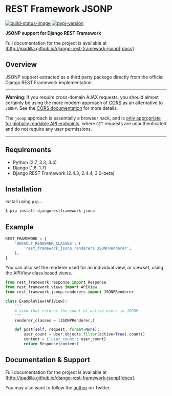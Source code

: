 # REST Framework JSONP

[![build-status-image]][travis]
[![pypi-version]][pypi]

**JSONP support for Django REST Framework**

Full documentation for the project is available at [http://jpadilla.github.io/django-rest-framework-jsonp][docs].

## Overview

JSONP support extracted as a third party package directly from the official Django REST Framework implementation.

---

**Warning**: If you require cross-domain AJAX requests, you should almost certainly be using the more modern approach of [CORS][cors] as an alternative to `JSONP`. See the [CORS documentation][cors-docs] for more details.

The `jsonp` approach is essentially a browser hack, and is [only appropriate for globally  readable API endpoints][jsonp-security], where `GET` requests are unauthenticated and do not require any user permissions.

---

## Requirements

* Python (2.7, 3.3, 3.4)
* Django (1.6, 1.7)
* Django REST Framework (2.4.3, 2.4.4, 3.0-beta)

## Installation

Install using `pip`...

```bash
$ pip install djangorestframework-jsonp
```

## Example

```python
REST_FRAMEWORK = {
    'DEFAULT_RENDERER_CLASSES': (
        'rest_framework_jsonp.renderers.JSONPRenderer',
    ),
}
```

You can also set the renderer used for an individual view, or viewset, using the APIView class based views.

```python
from rest_framework.response import Response
from rest_framework.views import APIView
from rest_framework_jsonp.renderers import JSONPRenderer

class ExampleView(APIView):
    """
    A view that returns the count of active users in JSONP
    """
    renderer_classes = (JSONPRenderer,)

    def post(self, request, format=None):
        user_count = User.objects.filter(active=True).count()
        content = {'user_count': user_count}
        return Response(content)
```

## Documentation & Support

Full documentation for the project is available at [http://jpadilla.github.io/django-rest-framework-jsonp][docs].

You may also want to follow the [author][jpadilla] on Twitter.


[build-status-image]: https://secure.travis-ci.org/jpadilla/django-rest-framework-jsonp.png?branch=master
[travis]: http://travis-ci.org/jpadilla/django-rest-framework-jsonp?branch=master
[pypi-version]: https://img.shields.io/pypi/v/djangorestframework-jsonp.svg
[pypi]: https://pypi.python.org/pypi/djangorestframework-jsonp
[cors]: http://www.w3.org/TR/cors/
[cors-docs]: http://www.django-rest-framework.org/topics/ajax-csrf-cors/
[jsonp-security]: http://stackoverflow.com/questions/613962/is-jsonp-safe-to-use
[docs]: http://jpadilla.github.io/django-rest-framework-jsonp
[jpadilla]: https://twitter.com/jpadilla_
